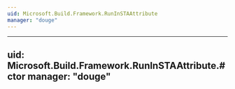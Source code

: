 ```yaml
---
uid: Microsoft.Build.Framework.RunInSTAAttribute
manager: "douge"
---
```


---
uid: Microsoft.Build.Framework.RunInSTAAttribute.#ctor
manager: "douge"
---

